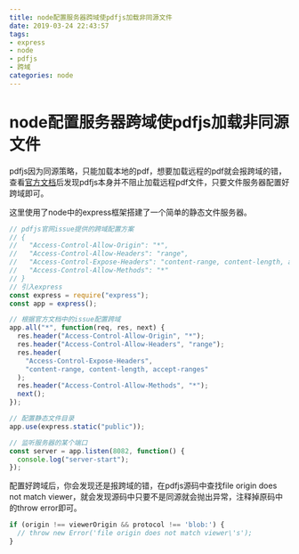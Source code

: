 ```yaml
---
title: node配置服务器跨域使pdfjs加载非同源文件
date: 2019-03-24 22:43:57
tags:
- express
- node
- pdfjs
- 跨域
categories: node
---
```


# node配置服务器跨域使pdfjs加载非同源文件

pdfjs因为同源策略，只能加载本地的pdf，想要加载远程的pdf就会报跨域的错，查看[官方文档](https://github.com/mozilla/pdf.js/issues/4530)后发现pdfjs本身并不阻止加载远程pdf文件，只要文件服务器配置好跨域即可。

这里使用了node中的express框架搭建了一个简单的静态文件服务器。

```javascript
// pdfjs官网issue提供的跨域配置方案
// {
//   "Access-Control-Allow-Origin": "*",
//   "Access-Control-Allow-Headers": "range",
//   "Access-Control-Expose-Headers": "content-range, content-length, accept-ranges",
//   "Access-Control-Allow-Methods": "*"
// }
// 引入express
const express = require("express");
const app = express();

// 根据官方文档中的issue配置跨域
app.all("*", function(req, res, next) {
  res.header("Access-Control-Allow-Origin", "*");
  res.header("Access-Control-Allow-Headers", "range");
  res.header(
    "Access-Control-Expose-Headers",
    "content-range, content-length, accept-ranges"
  );
  res.header("Access-Control-Allow-Methods", "*");
  next();
});

// 配置静态文件目录
app.use(express.static("public"));

// 监听服务器的某个端口
const server = app.listen(8082, function() {
  console.log("server-start");
});
```

配置好跨域后，你会发现还是报跨域的错，在pdfjs源码中查找file origin does not match viewer，就会发现源码中只要不是同源就会抛出异常，注释掉原码中的throw error即可。

```javascript
if (origin !== viewerOrigin && protocol !== 'blob:') {
  // throw new Error('file origin does not match viewer\'s');
}
```